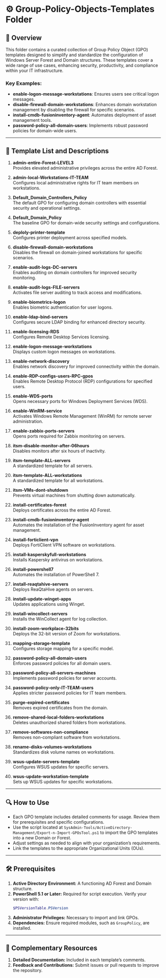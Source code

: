 # ⚙️ Group-Policy-Objects-Templates Folder

## 📄 Overview

This folder contains a curated collection of Group Policy Object (GPO) templates designed to simplify and standardize the configuration of Windows Server Forest and Domain structures. These templates cover a wide range of use cases, enhancing security, productivity, and compliance within your IT infrastructure.

### Key Examples:
- **enable-logon-message-workstations**: Ensures users see critical logon messages.
- **disable-firewall-domain-workstations**: Enhances domain workstation management by disabling the firewall for specific scenarios.
- **install-cmdb-fusioninventory-agent**: Automates deployment of asset management tools.
- **password-policy-all-domain-users**: Implements robust password policies for domain-wide users.

---

## 📜 Template List and Descriptions

1. **admin-entire-Forest-LEVEL3**  
   Provides elevated administrative privileges across the entire AD Forest.

2. **admin-local-Workstations-IT-TEAM**  
   Configures local administrative rights for IT team members on workstations.

3. **Default_Domain_Controllers_Policy**  
   The default GPO for configuring domain controllers with essential security and operational settings.

4. **Default_Domain_Policy**  
   The baseline GPO for domain-wide security settings and configurations.

5. **deploly-printer-template**  
   Configures printer deployment across specified models.

6. **disable-firewall-domain-workstations**  
   Disables the firewall on domain-joined workstations for specific scenarios.

7. **enable-audit-logs-DC-servers**  
   Enables auditing on domain controllers for improved security monitoring.

8. **enable-audit-logs-FILE-servers**  
   Activates file server auditing to track access and modifications.

9. **enable-biometrics-logon**  
   Enables biometric authentication for user logons.

10. **enable-ldap-bind-servers**  
    Configures secure LDAP binding for enhanced directory security.

11. **enable-licensing-RDS**  
    Configures Remote Desktop Services licensing.

12. **enable-logon-message-workstations**  
    Displays custom logon messages on workstations.

13. **enable-network-discovery**  
    Enables network discovery for improved connectivity within the domain.

14. **enable-RDP-configs-users-RPC-gpos**  
    Enables Remote Desktop Protocol (RDP) configurations for specified users.

15. **enable-WDS-ports**  
    Opens necessary ports for Windows Deployment Services (WDS).

16. **enable-WinRM-service**  
    Activates Windows Remote Management (WinRM) for remote server administration.

17. **enable-zabbix-ports-servers**  
    Opens ports required for Zabbix monitoring on servers.

18. **itsm-disable-monitor-after-06hours**  
    Disables monitors after six hours of inactivity.

19. **itsm-template-ALL-servers**  
    A standardized template for all servers.

20. **itsm-template-ALL-workstations**  
    A standardized template for all workstations.

21. **itsm-VMs-dont-shutdown**  
    Prevents virtual machines from shutting down automatically.

22. **install-certificates-forest**  
    Deploys certificates across the entire AD Forest.

23. **install-cmdb-fusioninventory-agent**  
    Automates the installation of the FusionInventory agent for asset management.

24. **install-forticlient-vpn**  
    Deploys FortiClient VPN software on workstations.

25. **install-kasperskyfull-workstations**  
    Installs Kaspersky antivirus on workstations.

26. **install-powershell7**  
    Automates the installation of PowerShell 7.

27. **install-reaqtahive-servers**  
    Deploys ReaQtaHive agents on servers.

28. **install-update-winget-apps**  
    Updates applications using Winget.

29. **install-wincollect-servers**  
    Installs the WinCollect agent for log collection.

30. **install-zoom-workplace-32bits**  
    Deploys the 32-bit version of Zoom for workstations.

31. **mapping-storage-template**  
    Configures storage mapping for a specific model.

32. **password-policy-all-domain-users**  
    Enforces password policies for all domain users.

33. **password-policy-all-servers-machines**  
    Implements password policies for server accounts.

34. **password-policy-only-IT-TEAM-users**  
    Applies stricter password policies for IT team members.

35. **purge-expired-certificates**  
    Removes expired certificates from the domain.

36. **remove-shared-local-folders-workstations**  
    Deletes unauthorized shared folders from workstations.

37. **remove-softwares-non-compliance**  
    Removes non-compliant software from workstations.

38. **rename-disks-volumes-workstations**  
    Standardizes disk volume names on workstations.

39. **wsus-update-servers-template**  
    Configures WSUS updates for specific servers.

40. **wsus-update-workstation-template**  
    Sets up WSUS updates for specific workstations.

---

## 🔍 How to Use

- Each GPO template includes detailed comments for usage. Review them for prerequisites and specific configurations.
- Use the script located at `SysAdmin-Tools/ActiveDirectory-Management/Export-n-Import-GPOsTool.ps1` to import the GPO templates into a new Domain or Forest.
- Adjust settings as needed to align with your organization’s requirements.
- Link the templates to the appropriate Organizational Units (OUs).

---

## 🛠️ Prerequisites

1. **Active Directory Environment:** A functioning AD Forest and Domain structure.
2. **PowerShell 5.1 or Later:** Required for script execution. Verify your version with:  
   ```powershell
   $PSVersionTable.PSVersion
   ```
3. **Administrator Privileges:** Necessary to import and link GPOs.
4. **Dependencies:** Ensure required modules, such as `GroupPolicy`, are installed.

---

## 📄 Complementary Resources

1. **Detailed Documentation:** Included in each template’s comments.
2. **Feedback and Contributions:** Submit issues or pull requests to improve the repository.


